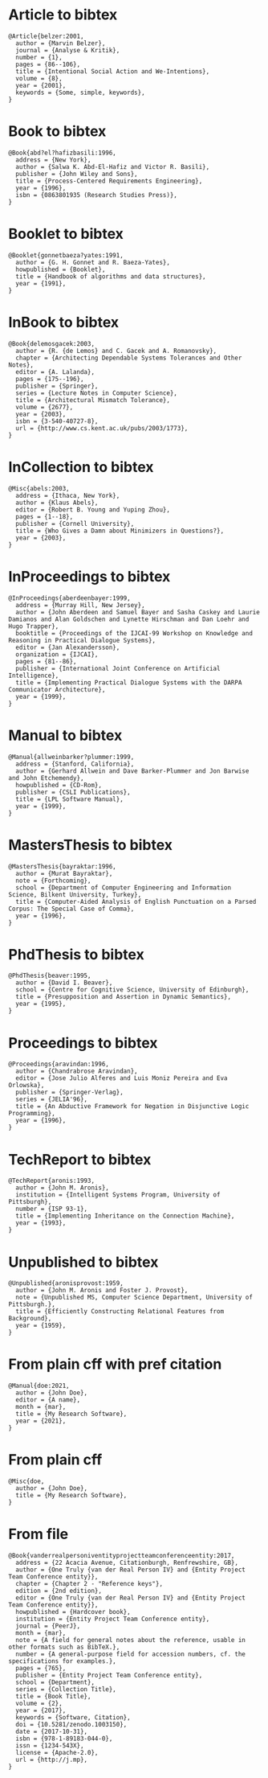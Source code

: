 # Article to bibtex

    @Article{belzer:2001,
      author = {Marvin Belzer},
      journal = {Analyse & Kritik},
      number = {1},
      pages = {86--106},
      title = {Intentional Social Action and We-Intentions},
      volume = {8},
      year = {2001},
      keywords = {Some, simple, keywords},
    }

# Book to bibtex

    @Book{abd?el?hafizbasili:1996,
      address = {New York},
      author = {Salwa K. Abd-El-Hafiz and Victor R. Basili},
      publisher = {John Wiley and Sons},
      title = {Process-Centered Requirements Engineering},
      year = {1996},
      isbn = {0863801935 (Research Studies Press)},
    }

# Booklet to bibtex

    @Booklet{gonnetbaeza?yates:1991,
      author = {G. H. Gonnet and R. Baeza-Yates},
      howpublished = {Booklet},
      title = {Handbook of algorithms and data structures},
      year = {1991},
    }

# InBook to bibtex

    @Book{delemosgacek:2003,
      author = {R. {de Lemos} and C. Gacek and A. Romanovsky},
      chapter = {Architecting Dependable Systems Tolerances and Other Notes},
      editor = {A. Lalanda},
      pages = {175--196},
      publisher = {Springer},
      series = {Lecture Notes in Computer Science},
      title = {Architectural Mismatch Tolerance},
      volume = {2677},
      year = {2003},
      isbn = {3-540-40727-8},
      url = {http://www.cs.kent.ac.uk/pubs/2003/1773},
    }

# InCollection to bibtex

    @Misc{abels:2003,
      address = {Ithaca, New York},
      author = {Klaus Abels},
      editor = {Robert B. Young and Yuping Zhou},
      pages = {1--18},
      publisher = {Cornell University},
      title = {Who Gives a Damn about Minimizers in Questions?},
      year = {2003},
    }

# InProceedings to bibtex

    @InProceedings{aberdeenbayer:1999,
      address = {Murray Hill, New Jersey},
      author = {John Aberdeen and Samuel Bayer and Sasha Caskey and Laurie Damianos and Alan Goldschen and Lynette Hirschman and Dan Loehr and Hugo Trapper},
      booktitle = {Proceedings of the IJCAI-99 Workshop on Knowledge and Reasoning in Practical Dialogue Systems},
      editor = {Jan Alexandersson},
      organization = {IJCAI},
      pages = {81--86},
      publisher = {International Joint Conference on Artificial Intelligence},
      title = {Implementing Practical Dialogue Systems with the DARPA Communicator Architecture},
      year = {1999},
    }

# Manual to bibtex

    @Manual{allweinbarker?plummer:1999,
      address = {Stanford, California},
      author = {Gerhard Allwein and Dave Barker-Plummer and Jon Barwise and John Etchemendy},
      howpublished = {CD-Rom},
      publisher = {CSLI Publications},
      title = {LPL Software Manual},
      year = {1999},
    }

# MastersThesis to bibtex

    @MastersThesis{bayraktar:1996,
      author = {Murat Bayraktar},
      note = {Forthcoming},
      school = {Department of Computer Engineering and Information Science, Bilkent University, Turkey},
      title = {Computer-Aided Analysis of English Punctuation on a Parsed Corpus: The Special Case of Comma},
      year = {1996},
    }

# PhdThesis to bibtex

    @PhdThesis{beaver:1995,
      author = {David I. Beaver},
      school = {Centre for Cognitive Science, University of Edinburgh},
      title = {Presupposition and Assertion in Dynamic Semantics},
      year = {1995},
    }

# Proceedings to bibtex

    @Proceedings{aravindan:1996,
      author = {Chandrabrose Aravindan},
      editor = {Jose Julio Alferes and Luis Moniz Pereira and Eva Orlowska},
      publisher = {Springer-Verlag},
      series = {JELIA'96},
      title = {An Abductive Framework for Negation in Disjunctive Logic Programming},
      year = {1996},
    }

# TechReport to bibtex

    @TechReport{aronis:1993,
      author = {John M. Aronis},
      institution = {Intelligent Systems Program, University of Pittsburgh},
      number = {ISP 93-1},
      title = {Implementing Inheritance on the Connection Machine},
      year = {1993},
    }

# Unpublished to bibtex

    @Unpublished{aronisprovost:1959,
      author = {John M. Aronis and Foster J. Provost},
      note = {Unpublished MS, Computer Science Department, University of Pittsburgh.},
      title = {Efficiently Constructing Relational Features from Background},
      year = {1959},
    }

# From plain cff with pref citation

    @Manual{doe:2021,
      author = {John Doe},
      editor = {A name},
      month = {mar},
      title = {My Research Software},
      year = {2021},
    }

# From plain cff

    @Misc{doe,
      author = {John Doe},
      title = {My Research Software},
    }

# From file

    @Book{vanderrealpersoniventityprojectteamconferenceentity:2017,
      address = {22 Acacia Avenue, Citationburgh, Renfrewshire, GB},
      author = {One Truly {van der Real Person IV} and {Entity Project Team Conference entity}},
      chapter = {Chapter 2 - "Reference keys"},
      edition = {2nd edition},
      editor = {One Truly {van der Real Person IV} and {Entity Project Team Conference entity}},
      howpublished = {Hardcover book},
      institution = {Entity Project Team Conference entity},
      journal = {PeerJ},
      month = {mar},
      note = {A field for general notes about the reference, usable in other formats such as BibTeX.},
      number = {A general-purpose field for accession numbers, cf. the specifications for examples.},
      pages = {765},
      publisher = {Entity Project Team Conference entity},
      school = {Department},
      series = {Collection Title},
      title = {Book Title},
      volume = {2},
      year = {2017},
      keywords = {Software, Citation},
      doi = {10.5281/zenodo.1003150},
      date = {2017-10-31},
      isbn = {978-1-89183-044-0},
      issn = {1234-543X},
      license = {Apache-2.0},
      url = {http://j.mp},
    }


